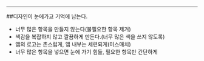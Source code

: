 ****
##디자인이 눈에가고 기억에 남는다.

- 너무 많은 항목을 만들지 않는다(불필요한 항목 제거)
- 색감을 복잡하지 않고 깔끔하게 만든다.(너무 많은 색을 쓰지 않도록)
- 앱의 로고는 촌스럽게, 앱 내부는 세련되게(미스매치)
- 너무 많은 항목을 넣으면 눈에 가기 힘듦, 필요한 항목만 간단하게
